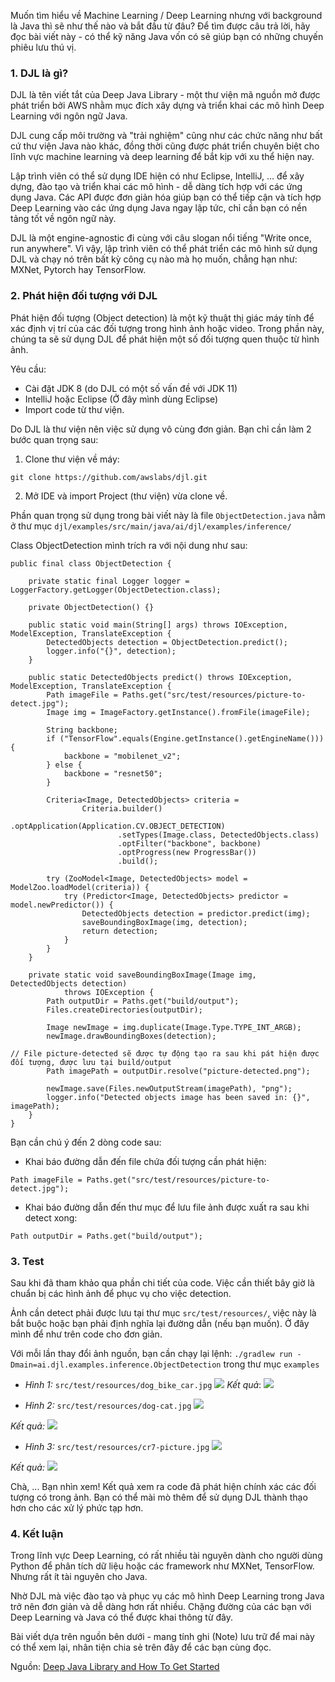 Muốn tìm hiểu về Machine Learning / Deep Learning nhưng với background là Java thì sẽ như thế nào và bắt đầu từ đâu? Để tìm được câu trả lời, hãy đọc bài viết này - có thể kỹ năng Java vốn có sẽ giúp bạn có những chuyến phiêu lưu thú vị.
### 1. DJL là gì?
DJL là tên viết tắt của Deep Java Library - một thư viện mã nguồn mở được phát triển bởi AWS nhằm mục đích xây dựng và triển khai các mô hình Deep Learning với ngôn ngữ Java.

DJL cung cấp môi trường và "trải nghiệm" cũng như các chức năng như bất cứ thư viện Java nào khác, đồng thời cũng được phát triển chuyên biệt cho lĩnh vực machine learning và deep learning để bắt kịp với xu thể hiện nay.

Lập trình viên có thể sử dụng IDE hiện có như Eclipse, IntelliJ, ... để xây dựng, đào tạo và triển khai các mô hình - dễ dàng tích hợp với các ứng dụng Java. Các API được đơn giản hóa giúp bạn có thể tiếp cận và tích hợp Deep Learning vào các ứng dụng Java ngay lập tức, chỉ cần bạn có nền tảng tốt về ngôn ngữ này.

DJL là một engine-agnostic đi cùng với câu slogan nổi tiếng "Write once, run anywhere". Vì vậy, lập trình viên có thể phát triển các mô hình sử dụng DJL và chạy nó trên bất kỳ công cụ nào mà họ muốn, chẳng hạn như: MXNet, Pytorch hay TensorFlow.
### 2. Phát hiện đối tượng với DJL
Phát hiện đối tượng (Object detection) là một kỹ thuật thị giác máy tính để xác định vị trí của các đối tượng trong hình ảnh hoặc video.
Trong phần này, chúng ta sẽ sử dụng DJL để phát hiện một số đối tượng quen thuộc từ hình ảnh.

Yêu cầu:
* Cài đặt JDK 8 (do DJL có một số vấn đề với JDK 11)
* IntelliJ hoặc Eclipse (Ở đây mình dùng Eclipse)
* Import code từ thư viện.

Do DJL là thư viện nên việc sử dụng vô cùng đơn giản. Bạn chỉ cần làm 2 bước quan trọng sau:

1. Clone thư viện về máy:
```
git clone https://github.com/awslabs/djl.git
```
2. Mở IDE và import Project (thư viện) vừa clone về.

Phần quan trọng sử dụng trong bài viết này là file `ObjectDetection.java` nằm ở thư mục `djl/examples/src/main/java/ai/djl/examples/inference/`

Class ObjectDetection mình trích ra với nội dung như sau:
```
public final class ObjectDetection {

    private static final Logger logger = LoggerFactory.getLogger(ObjectDetection.class);

    private ObjectDetection() {}

    public static void main(String[] args) throws IOException, ModelException, TranslateException {
        DetectedObjects detection = ObjectDetection.predict();
        logger.info("{}", detection);
    }

    public static DetectedObjects predict() throws IOException, ModelException, TranslateException {
        Path imageFile = Paths.get("src/test/resources/picture-to-detect.jpg");
        Image img = ImageFactory.getInstance().fromFile(imageFile);

        String backbone;
        if ("TensorFlow".equals(Engine.getInstance().getEngineName())) {
            backbone = "mobilenet_v2";
        } else {
            backbone = "resnet50";
        }

        Criteria<Image, DetectedObjects> criteria =
                Criteria.builder()
                        .optApplication(Application.CV.OBJECT_DETECTION)
                        .setTypes(Image.class, DetectedObjects.class)
                        .optFilter("backbone", backbone)
                        .optProgress(new ProgressBar())
                        .build();

        try (ZooModel<Image, DetectedObjects> model = ModelZoo.loadModel(criteria)) {
            try (Predictor<Image, DetectedObjects> predictor = model.newPredictor()) {
                DetectedObjects detection = predictor.predict(img);
                saveBoundingBoxImage(img, detection);
                return detection;
            }
        }
    }

    private static void saveBoundingBoxImage(Image img, DetectedObjects detection)
            throws IOException {
        Path outputDir = Paths.get("build/output");
        Files.createDirectories(outputDir);

        Image newImage = img.duplicate(Image.Type.TYPE_INT_ARGB);
        newImage.drawBoundingBoxes(detection);

// File picture-detected sẽ được tự động tạo ra sau khi pát hiện được đối tượng, được lưu tại build/output
        Path imagePath = outputDir.resolve("picture-detected.png");

        newImage.save(Files.newOutputStream(imagePath), "png");
        logger.info("Detected objects image has been saved in: {}", imagePath);
    }
}
```
Bạn cần chú ý đến 2 dòng code sau:
* Khai báo đường dẫn đến file chứa đối tượng cần phát hiện:
```
Path imageFile = Paths.get("src/test/resources/picture-to-detect.jpg");
```
* Khai báo đường dẫn đến thư mục để lưu file ảnh được xuất ra sau khi detect xong:
```
Path outputDir = Paths.get("build/output");
```
### 3. Test
Sau khi đã tham khảo qua phần chi tiết của code. Việc cần thiết bây giờ là chuẩn bị các hình ảnh để phục vụ cho việc detection. 

Ảnh cần detect phải được lưu tại thư mục `src/test/resources/`, việc này là bắt buộc hoặc bạn phải định nghĩa lại đường dẫn (nếu bạn muốn). Ở đây mình để như trên code cho đơn giản. 

Với mỗi lần thay đổi ảnh nguồn, bạn cần chạy lại lệnh:
`./gradlew run -Dmain=ai.djl.examples.inference.ObjectDetection` trong thư mục `examples`
* *Hình 1:* `src/test/resources/dog_bike_car.jpg`
![](https://images.viblo.asia/533c9e0d-1058-4432-bd3a-c6ea951a8c83.jpg)
*Kết quả*:
![](https://images.viblo.asia/4661156c-e8ca-4a4c-94e9-32bafa30766b.png)

* *Hình 2:* `src/test/resources/dog-cat.jpg`
![](https://images.viblo.asia/fb7496d7-de0a-4454-9539-2bef1d34c564.jpg)

*Kết quả:*
![](https://images.viblo.asia/1c426fbe-60b8-4999-87cb-74a1557dd1d0.png)

* *Hình 3:* `src/test/resources/cr7-picture.jpg`
![](https://images.viblo.asia/f7d768bb-df25-402d-be46-503501e0861e.jpg)

*Kết quả:*
![](https://images.viblo.asia/03b0a118-dac6-4649-bbc1-6dc4f00b879f.png)

Chà, ... Bạn nhìn xem! Kết quả xem ra code đã phát hiện chính xác các đối tượng có trong ảnh. Bạn có thể mài mò thêm để sử dụng DJL thành thạo hơn cho các xử lý phức tạp hơn.

### 4. Kết luận
Trong lĩnh vực Deep Learning, có rất nhiều tài nguyên dành cho người dùng Python để phân tích dữ liệu hoặc các framework như MXNet, TensorFlow. Nhưng rất ít tài nguyên cho Java. 

Nhờ DJL mà việc đào tạo và phục vụ các mô hình Deep Learning trong Java trở nên đơn giản và dễ dàng hơn rất nhiều. Chặng đường của các bạn với Deep Learning và Java có thể được khai thông từ đây.

Bài viết dựa trên nguồn bên dưới - mang tính ghi (Note) lưu trữ để mai này có thể xem lại, nhân tiện chia sẻ trên đây để các bạn cùng đọc.

Nguồn:
[Deep Java Library and How To Get Started](https://hackernoon.com/djl-deep-java-library-and-how-to-get-started-wm3o3wdy)